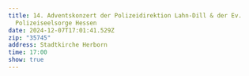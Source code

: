 ```yaml
---
title: 14. Adventskonzert der Polizeidirektion Lahn-Dill & der Ev.
  Polizeiseelsorge Hessen
date: 2024-12-07T17:01:41.529Z
zip: "35745"
address: Stadtkirche Herborn
time: 17:00
show: true
---
```

